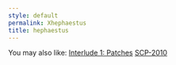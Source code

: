 ```yaml
---
style: default
permalink: Xhephaestus
title: hephaestus
---
```

You may also like:
[Interlude 1: Patches](http://scp-wiki.net/classicalinterlude)
[SCP-2010](http://scp-wiki.net/scp-2010)